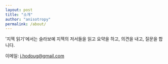 ```yaml
---
layout: post
title: "소개"
author: "anisotropy"
permalink: /about/
---
```


'지젝 읽기'에서는 슬라보예 지젝의 저서들을 읽고 요약을 하고, 의견을 내고, 질문을 합니다.

이메일: j.hodoug@gmail.com

